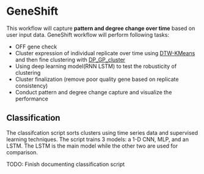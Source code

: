 # GeneShift
This workflow will capture **pattern and degree change over time** based on user input data. GeneShift workflow will perform following tasks:
  * OFF gene check
  * Cluster expression of individual replicate over time using [DTW-KMeans](https://arxiv.org/abs/1703.01541) and then fine clustering with [DP_GP_cluster](https://github.com/PrincetonUniversity/DP_GP_cluster/tree/master/DP_GP)
  * Using deep learning model(RNN LSTM) to test the robusticity of clustering 
  * Cluster finalization (remove poor quality gene based on replicate consistency) 
  * Conduct pattern and degree change capture and visualize the performance


## Classification
The classifcation script sorts clusters using time series data and supervised learning techniques. The script trains 3 models: a 1-D CNN, MLP, and an LSTM. The LSTM is the main model while the other two are used for comparison. 

TODO: Finish documenting classification script
  
